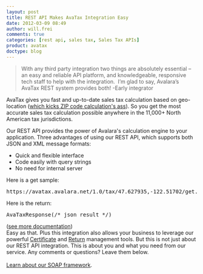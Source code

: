 ```yaml
---
layout: post
title: REST API Makes AvaTax Integration Easy
date: 2012-03-09 08:49
author: will.frei
comments: true
categories: [rest api, sales tax, Sales Tax APIs]
product: avatax
doctype: blog
---
```

<blockquote>With any third party integration two things are absolutely essential – an easy and reliable API platform, and knowledgeable, responsive tech staff to help with the integration.  I’m glad to say, Avalara’s AvaTax REST system provides both! -Early integrator</blockquote>
AvaTax gives you fast and up-to-date sales tax calculation based on geo-location (<a href="http://developer.avalara.com/blog/2012/03/06/developing-with-sales-tax-whats-the-rate/">which kicks ZIP code calculation's ass</a>). So you get the most accurate sales tax calculation possible anywhere in the 11,000+ North American tax jurisdictions.

Our REST API provides the power of Avalara's calculation engine to your application. Three advantages of using our REST API, which supports both JSON and XML message formats:
<ul>
	<li>Quick and flexible interface</li>
	<li>Code easily with query strings</li>
	<li>No need for internal server</li>
</ul>
Here is a get sample:
<pre>https://avatax.avalara.net/1.0/tax/47.627935,-122.51702/get.jsonp?saleamount=1</pre>
Here is the return:
<pre>AvaTaxResponse(/* json result */)</pre>
<div></div>
(<a href="http://developer.avalara.com/api-docs/">see more documentation</a>)
<div>Easy as that. Plus this integration also allows your business to leverage our powerful <a href="http://www.avalara.com/products/avatax/certs">Certificate</a> and <a href="http://www.avalara.com/products/avatax/returns">Return</a> management tools. But this is not just about our REST API integration. This is about you and what you need from our service. Any comments or questions? Leave them below.</div>
<div></div>
&nbsp;
<div><a href="http://www.avalara.com/media/images/pdfs/avalara_datasheet_sdk">Learn about our SOAP framework</a>.</div>

